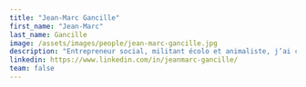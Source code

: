 ```yaml
---
title: "Jean-Marc Gancille"
first_name: "Jean-Marc"
last_name: Gancille
image: /assets/images/people/jean-marc-gancille.jpg
description: "Entrepreneur social, militant écolo et animaliste, j’ai co-fondé et dirigé de nombreuses entreprises et associations ayant pour vocation la transition de notre modèle de société vers plus de soutenabilité"
linkedin: https://www.linkedin.com/in/jeanmarc-gancille/
team: false
---
```


